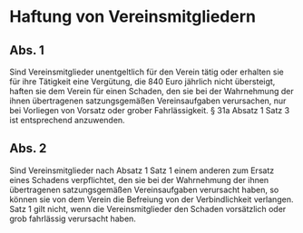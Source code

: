 # Haftung von Vereinsmitgliedern



## Abs. 1

 Sind Vereinsmitglieder unentgeltlich für den Verein tätig oder erhalten sie für ihre Tätigkeit eine Vergütung, die 840 Euro jährlich nicht übersteigt, haften sie dem Verein für einen Schaden, den sie bei der Wahrnehmung der ihnen übertragenen satzungsgemäßen Vereinsaufgaben verursachen, nur bei Vorliegen von Vorsatz oder grober Fahrlässigkeit. § 31a Absatz 1 Satz 3 ist entsprechend anzuwenden.

## Abs. 2

 Sind Vereinsmitglieder nach Absatz 1 Satz 1 einem anderen zum Ersatz eines Schadens verpflichtet, den sie bei der Wahrnehmung der ihnen übertragenen satzungsgemäßen Vereinsaufgaben verursacht haben, so können sie von dem Verein die Befreiung von der Verbindlichkeit verlangen. Satz 1 gilt nicht, wenn die Vereinsmitglieder den Schaden vorsätzlich oder grob fahrlässig verursacht haben. 

